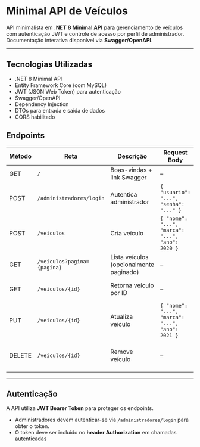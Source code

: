 # Minimal API de Veículos

API minimalista em **.NET 8 Minimal API** para gerenciamento de veículos com autenticação JWT e controle de acesso por perfil de administrador.  
Documentação interativa disponível via **Swagger/OpenAPI**.

---

## Tecnologias Utilizadas

- .NET 8 Minimal API  
- Entity Framework Core (com MySQL)  
- JWT (JSON Web Token) para autenticação  
- Swagger/OpenAPI  
- Dependency Injection  
- DTOs para entrada e saída de dados  
- CORS habilitado 

## Endpoints

| Método | Rota | Descrição | Request Body | Response |
|--------|------|-----------|--------------|---------|
| GET | `/` | Boas-vindas + link Swagger | – | 200 OK |
| POST | `/administradores/login` | Autentica administrador | `{ "usuario": "...", "senha": "..." }` | 200 OK / 401 Unauthorized |
| POST | `/veiculos` | Cria veículo | `{ "nome": "...", "marca": "...", "ano": 2020 }` | 201 Created |
| GET | `/veiculos?pagina={pagina}` | Lista veículos (opcionalmente paginado) | – | 200 OK |
| GET | `/veiculos/{id}` | Retorna veículo por ID | – | 200 OK / 404 Not Found |
| PUT | `/veiculos/{id}` | Atualiza veículo | `{ "nome": "...", "marca": "...", "ano": 2021 }` | 200 OK / 404 Not Found |
| DELETE | `/veiculos/{id}` | Remove veículo | – | 204 No Content / 404 Not Found |

---

## Autenticação

A API utiliza **JWT Bearer Token** para proteger os endpoints.  
- Administradores devem autenticar-se via `/administradores/login` para obter o token.  
- O token deve ser incluído no **header Authorization** em chamadas autenticadas
